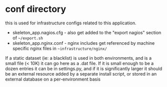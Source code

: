 conf directory
==============

this is used for infrastructure configs related to this application. 

* skeleton_app.nagios.cfg - also get added to the "export nagios" section of `~/export.sh`
* skeleton_app.nginx.conf - nginx includes get referenced by machine specific nginx files in `~infrastructure/nginx/`

If a static dataset (ie: a blacklist) is used in both environments, and is a small file (< 10K) it can go here
as a .dat file. If it is small enough to be a dozen entries it can be in settings.py, and if it is significantly
larger it should be an external resource added by a separate install script, or stored in an external
database on a per-environment basis

